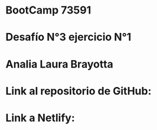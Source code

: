 # BootCamp 73591
# Desafío N°3 ejercicio N°1
# Analia Laura Brayotta

# Link al repositorio de GitHub:

# Link a Netlify:
